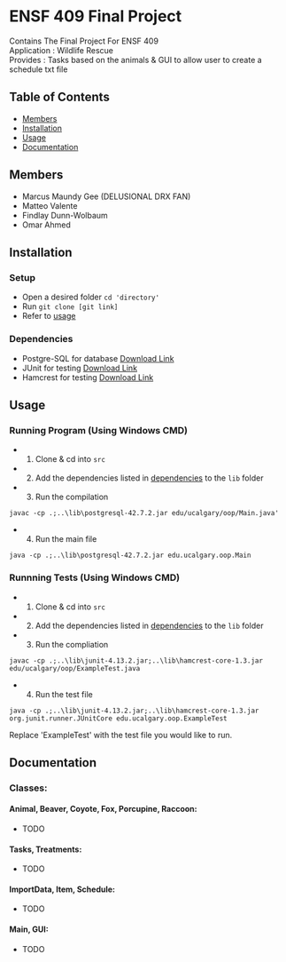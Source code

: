 # ENSF 409 Final Project

Contains The Final Project For ENSF 409  
Application : Wildlife Rescue  
Provides : Tasks based on the animals & GUI to allow user to create a schedule txt file  

## Table of Contents
- [Members](#Members)
- [Installation](#installation)
- [Usage](#Usage)
- [Documentation](#Documentation)

## Members

* Marcus Maundy Gee (DELUSIONAL DRX FAN)
* Matteo Valente
* Findlay Dunn-Wolbaum
* Omar Ahmed

## Installation

### Setup
- Open a desired folder ```cd 'directory'```
- Run ```git clone [git link]```
- Refer to [usage](#usage)

### Dependencies

- Postgre-SQL for database [Download Link](https://www.postgresql.org/download/)
- JUnit for testing [Download Link](https://repo1.maven.org/maven2/junit/junit/4.13.2/)
- Hamcrest for testing [Download Link](https://repo1.maven.org/maven2/org/hamcrest/hamcrest-core/1.3/)

## Usage

### Running Program (Using Windows CMD)

- 1. Clone & cd into `src`
- 2. Add the dependencies listed in [dependencies](#Dependencies) to the `lib` folder
- 3. Run the compilation
```
javac -cp .;..\lib\postgresql-42.7.2.jar edu/ucalgary/oop/Main.java'
```
- 4. Run the main file
```
java -cp .;..\lib\postgresql-42.7.2.jar edu.ucalgary.oop.Main
```

### Runnning Tests (Using Windows CMD)

- 1. Clone & cd into `src`
- 2. Add the dependencies listed in [dependencies](#Dependencies) to the `lib` folder
- 3. Run the compliation
```
javac -cp .;..\lib\junit-4.13.2.jar;..\lib\hamcrest-core-1.3.jar edu/ucalgary/oop/ExampleTest.java
```
- 4. Run the test file
```
java -cp .;..\lib\junit-4.13.2.jar;..\lib\hamcrest-core-1.3.jar org.junit.runner.JUnitCore edu.ucalgary.oop.ExampleTest
```

Replace 'ExampleTest' with the test file you would like to run.

## Documentation

### Classes:

#### Animal, Beaver, Coyote, Fox, Porcupine, Raccoon:
   - TODO

#### Tasks, Treatments:
   - TODO   

#### ImportData, Item, Schedule:
   - TODO
   
#### Main, GUI:
   - TODO
